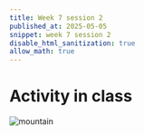 ```yaml
---
title: Week 7 session 2
published_at: 2025-05-05
snippet: week 7 session 2
disable_html_sanitization: true
allow_math: true
---
```

# Activity in class
![mountain](mountain.png)